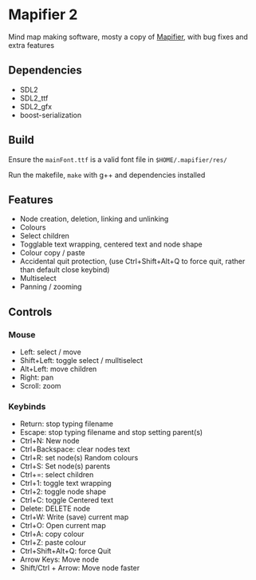 # Mapifier 2

Mind map making software, mosty a copy of [Mapifier](https://github.com/maxwellmunro/mapifier), with bug fixes and extra features

## Dependencies

- SDL2
- SDL2_ttf
- SDL2_gfx
- boost-serialization

## Build

Ensure the `mainFont.ttf` is a valid font file in `$HOME/.mapifier/res/`

Run the makefile, `make` with g++ and dependencies installed

## Features

- Node creation, deletion, linking and unlinking
- Colours
- Select children
- Togglable text wrapping, centered text and node shape
- Colour copy / paste
- Accidental quit protection, (use Ctrl+Shift+Alt+Q to force quit, rather than default close keybind)
- Multiselect
- Panning / zooming

## Controls

### Mouse
- Left: select / move
- Shift+Left: toggle select / mulltiselect
- Alt+Left: move children
- Right: pan
- Scroll: zoom

### Keybinds
- Return: stop typing filename
- Escape: stop typing filename and stop setting parent(s)
- Ctrl+N: New node
- Ctrl+Backspace: clear nodes text
- Ctrl+R: set node(s) Random colours
- Ctrl+S: Set node(s) parents
- Ctrl+=: select children
- Ctrl+1: toggle text wrapping
- Ctrl+2: toggle node shape
- Ctrl+C: toggle Centered text
- Delete: DELETE node
- Ctrl+W: Write (save) current map
- Ctrl+O: Open current map
- Ctrl+A: copy colour
- Ctrl+Z: paste colour
- Ctrl+Shift+Alt+Q: force Quit
- Arrow Keys: Move node
- Shift/Ctrl + Arrow: Move node faster




